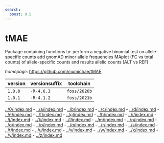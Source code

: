 ```yaml
---
search:
  boost: 0.5
---
```

# tMAE

Package containing functions to:      perform a negative binomial test on allele-specific counts     add gnomAD minor allele frequencies     MAplot (FC vs total counts) of allele-specific counts and results     allelic counts (ALT vs REF)

*homepage*: <https://github.com/mumichae/tMAE>

version | versionsuffix | toolchain
--------|---------------|----------
``1.0.0`` | ``-R-4.0.3`` | ``foss/2020b``
``1.0.1`` | ``-R-4.1.2`` | ``foss/2021b``

[../0/index.md](0) - [../a/index.md](a) - [../b/index.md](b) - [../c/index.md](c) - [../d/index.md](d) - [../e/index.md](e) - [../f/index.md](f) - [../g/index.md](g) - [../h/index.md](h) - [../i/index.md](i) - [../j/index.md](j) - [../k/index.md](k) - [../l/index.md](l) - [../m/index.md](m) - [../n/index.md](n) - [../o/index.md](o) - [../p/index.md](p) - [../q/index.md](q) - [../r/index.md](r) - [../s/index.md](s) - [../t/index.md](t) - [../u/index.md](u) - [../v/index.md](v) - [../w/index.md](w) - [../x/index.md](x) - [../y/index.md](y) - [../z/index.md](z)

